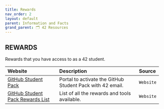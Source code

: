 ```yaml
---
title: Rewards
nav_order: 2
layout: default
parent: Information and Facts
grand_parent: 🗂️ 42 Resources
---
```


## **REWARDS**

Rewards that you have access to as a 42 student.

| Website | Description | Source |
| :------ | :---------- | :----- |
| [GitHub Student Pack](https://github-portal.42.fr/login) | Portal to activate the GitHub Student Pack with 42 email. | `Website` |
| [GitHub Student Pack Rewards List](https://education.github.com/pack) | List of all the rewards and tools available. | `Website` |